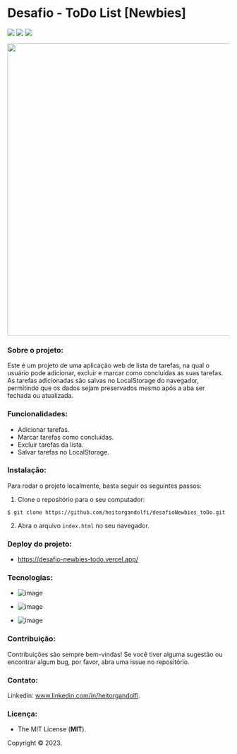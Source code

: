 # Desafio - ToDo List [Newbies]

<img src="http://img.shields.io/static/v1?label=STATUS&message=FINALIZADO&color=success&style=for-the-badge"/> <img src="http://img.shields.io/static/v1?label=release%20date&message=april%202023&color=green&style=for-the-badge"/> <img src="http://img.shields.io/static/v1?label=license&message=MIT&color=informational&style=for-the-badge"/>


<div align="center">

<img src="https://user-images.githubusercontent.com/113437603/231746323-bc0b91c8-a103-4b6d-be6a-627379bf4afb.png" width="660px">
 
 </div>

### **Sobre o projeto:**

Este é um projeto de uma aplicação web de lista de tarefas, na qual o usuário pode adicionar, excluir e marcar como concluídas as suas tarefas. As tarefas adicionadas são salvas no LocalStorage do navegador, permitindo que os dados sejam preservados mesmo após a aba ser fechada ou atualizada.

### **Funcionalidades:**

- Adicionar tarefas.
- Marcar tarefas como concluídas.
- Excluir tarefas da lista.
- Salvar tarefas no LocalStorage.

### **Instalação:**

Para rodar o projeto localmente, basta seguir os seguintes passos:

1. Clone o repositório para o seu computador:

`$ git clone https://github.com/heitorgandolfi/desafioNewbies_toDo.git`

2. Abra o arquivo `index.html` no seu navegador.

### **Deploy do projeto:**

- https://desafio-newbies-todo.vercel.app/

### **Tecnologias:**

- ![image](https://img.shields.io/badge/JavaScript-F7DF1E?style=for-the-badge&logo=javascript&logoColor=black
)

- ![image](https://img.shields.io/badge/HTML5-E34F26?style=for-the-badge&logo=html5&logoColor=white
)
- ![image](https://img.shields.io/badge/CSS3-1572B6?style=for-the-badge&logo=css3&logoColor=white
)

### **Contribuição:**

Contribuições são sempre bem-vindas! Se você tiver alguma sugestão ou encontrar algum bug, por favor, abra uma issue no repositório.

### **Contato:**

Linkedin: www.linkedin.com/in/heitorgandolfi.


### **Licença:**

- The MIT License (**MIT**).

Copyright ©️ 2023.
